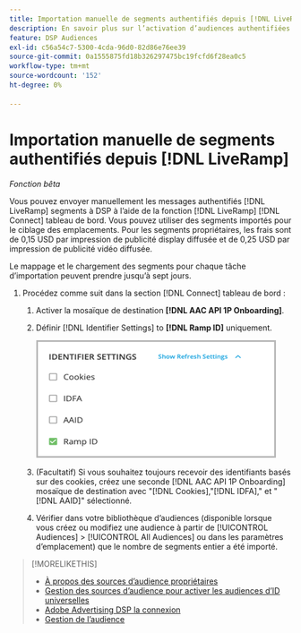 ```yaml
---
title: Importation manuelle de segments authentifiés depuis [!DNL LiveRamp]
description: En savoir plus sur l’activation d’audiences authentifiées par le biais de [!DNL LiveRamp].
feature: DSP Audiences
exl-id: c56a54c7-5300-4cda-96d0-82d86e76ee39
source-git-commit: 0a1555875fd18b326297475bc19fcfd6f28ea0c5
workflow-type: tm+mt
source-wordcount: '152'
ht-degree: 0%

---
```


# Importation manuelle de segments authentifiés depuis [!DNL LiveRamp]

*Fonction bêta*

Vous pouvez envoyer manuellement les messages authentifiés [!DNL LiveRamp] segments à DSP à l’aide de la fonction [!DNL LiveRamp] [!DNL Connect] tableau de bord. Vous pouvez utiliser des segments importés pour le ciblage des emplacements. Pour les segments propriétaires, les frais sont de 0,15 USD par impression de publicité display diffusée et de 0,25 USD par impression de publicité vidéo diffusée.

Le mappage et le chargement des segments pour chaque tâche d’importation peuvent prendre jusqu’à sept jours.

<!--Is this first step relevant for this process?

1. For measurement using [[!DNL Adobe] [!DNL Analytics for Advertising]](/help/integrations/analytics/overview.md):

   1. Complete all [prerequisites for implementing [!DNL Analytics for Advertising]](/help/integrations/analytics/prerequisites.md) and make sure that the [AMO ID and EF ID](/help/integrations/analytics/ids.md) are being populated in your tracking URLs.
   
   1. [Maybe just add a param to existing tag] Deploy a second JavaScript tag for [!DNL RampIDs] on your webpages to match onsite events to ad impressions. Contact your Adobe Account Team to get the tag and instructions for where to implement it.

 -->

1. Procédez comme suit dans la section [!DNL Connect] tableau de bord :

   1. Activer la mosaïque de destination **[!DNL AAC API 1P Onboarding]**.

   1. Définir [!DNL Identifier Settings] to **[!DNL Ramp ID]** uniquement.

      ![Paramètres d’identifiant](/help/dsp/assets/liveramp-tile-settings.png)

   1. (Facultatif) Si vous souhaitez toujours recevoir des identifiants basés sur des cookies, créez une seconde [!DNL AAC API 1P Onboarding] mosaïque de destination avec &quot;[!DNL Cookies],&quot;[!DNL IDFA],&quot; et &quot;[!DNL AAID]&quot; sélectionné.

   1. Vérifier dans votre bibliothèque d’audiences (disponible lorsque vous créez ou modifiez une audience à partir de [!UICONTROL Audiences] > [!UICONTROL All Audiences] ou dans les paramètres d’emplacement) que le nombre de segments entier a été importé.

>[!MORELIKETHIS]
>
>* [À propos des sources d’audience propriétaires](source-about.md)
>* [Gestion des sources d’audience pour activer les audiences d’ID universelles](source-manage.md)
>* [Adobe Advertising DSP la connexion](https://experienceleague.adobe.com/docs/experience-platform/destinations/catalog/advertising/adobe-advertising-cloud-connection.html)
>* [Gestion de l’audience](/help/dsp/audiences/audience-about.md)
